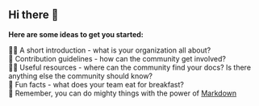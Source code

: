 ## Hi there 👋

**Here are some ideas to get you started:**

🙋‍♀️ A short introduction - what is your organization all about?<br>
🌈 Contribution guidelines - how can the community get involved?<br>
👩‍💻 Useful resources - where can the community find your docs? Is there anything else the community should know?<br>
🍿 Fun facts - what does your team eat for breakfast?<br>
🧙 Remember, you can do mighty things with the power of [Markdown](https://docs.github.com/github/writing-on-github/getting-started-with-writing-and-formatting-on-github/basic-writing-and-formatting-syntax)<br>
